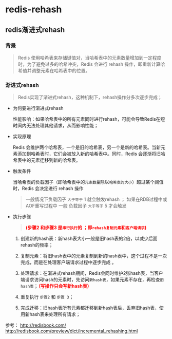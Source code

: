 # redis-rehash

## redis渐进式rehash

### 背景

> Redis 使用哈希表来存储键值对，当哈希表中的元素数量增加到一定程度时，为了避免过多的哈希冲突，Redis 会进行 rehash 操作，即重新计算哈希值并调整元素在哈希表中的位置。

### 渐进式rehash

> Redis实现了渐进式rehash，这种机制下，rehash操作分多次逐步完成；

- 为何要进行渐进式rehash

  性能影响：如果哈希表中的所有元素同时进行rehash，可能会导致Redis在短时间内无法处理其他请求，从而影响性能；

- 实现原理

  Redis 会维护两个哈希表，一个是旧的哈希表，另一个是新的哈希表。当新元素添加到哈希表时，它们会被放入新的哈希表中。同时，Redis 会逐渐将旧哈希表中的元素迁移到新的哈希表。

- 触发条件

  当哈希表的负载因子（即哈希表中的`元素数量`除以`哈希表的大小`）超过某个阈值时，Redis 会决定进行 rehash 操作

  >  一般情况下负载因子 `大于等于` 1 就会触发rehash ； 如果在RDB过程中或AOF重写过程中 一般 负载因子 `大于等于` 5 才会触发

- 执行步骤

  > <span style="color:red;">**(步骤2 和步骤3 是`串行执行`的 ；即`rehash复制元素`和`客户端请求`)**</span>

  1. 创建新的hash表：新hash表大小一般是旧hash表的2倍，以减少后面rehash的频率；

  2. 复制元素：将旧hash表中的元素复制到新的hash表中，这个过程不是一次完成，而是在处理客户端请求过程中逐步完成 。

  3. 处理请求：在渐进式rehash期间，Redis会同时维护2张hash表，当客户端请求访问hash的元素时，先访问`新hash表`，如果元素不存在，再检查`旧hash表`；<span style="color:red;">**（写操作只会写新hash表）**</span>
  4. 重复执行 `步骤2` 和 `步骤 3`；
  5. 完成迁移：旧hash表所有元素都迁移到新hash表后，丢弃旧hash表，使用新hash表来处理所有请求；



参考：
http://redisbook.com/
http://redisbook.com/preview/dict/incremental_rehashing.html
